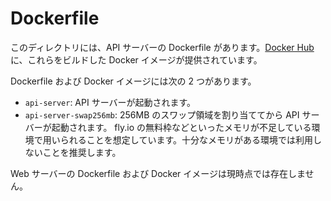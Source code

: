 # Dockerfile

このディレクトリには、API サーバーの Dockerfile があります。[Docker Hub](https://hub.docker.com/u/kizahasi) に、これらをビルドした Docker イメージが提供されています。

Dockerfile および Docker イメージには次の 2 つがあります。

-   `api-server`: API サーバーが起動されます。
-   `api-server-swap256mb`: 256MB のスワップ領域を割り当ててから API サーバーが起動されます。 fly.io の無料枠などといったメモリが不足している環境で用いられることを想定しています。十分なメモリがある環境では利用しないことを推奨します。

Web サーバーの Dockerfile および Docker イメージは現時点では存在しません。
